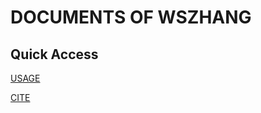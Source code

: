 # DOCUMENTS OF WSZHANG



## Quick Access

[USAGE](https://github.com/wszhang/docs/blob/master/README_Original.md)

[CITE](https://github.com/rundocs/jekyll-rtd-theme)
